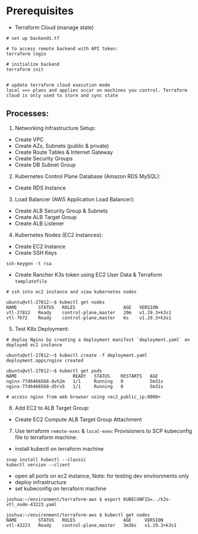 # Prerequisites

- Terraform Cloud (manage state)

```
# set up backends.tf

# to access remote backend with API token:
terraform login

# initialize backend
terraform init


# update terraform cloud execution mode
local ==> plans and applies occur on machines you control. Terraform cloud is only used to store and sync state
```

## Processes:

1. Networking Infrastructure Setup:

- Create VPC
- Create AZs, Subnets (public & private)
- Create Route Tables & Internet Gateway
- Create Security Groups
- Create DB Subnet Group

2. Kubernetes Control Plane Database (Amazon RDS MySQL):

- Create RDS Instance

3. Load Balancer (AWS Application Load Balancer):

- Create ALB Security Group & Subnets
- Create ALB Target Group
- Create ALB Listener

4. Kubernetes Nodes (EC2 Instances):

- Create EC2 Instance
- Create SSH Keys

```
ssh-keygen -t rsa
```

- Create Rancher K3s token using EC2 User Data & Terraform `templatefile`

```
# ssh into ec2 instance and view kubernetes nodes

ubuntu@vtl-27812:~$ kubectl get nodes
NAME        STATUS   ROLES                  AGE   VERSION
vtl-27812   Ready    control-plane,master   20m   v1.29.3+k3s1
vtl-7672    Ready    control-plane,master   6s    v1.29.3+k3s1
```

5. Test K8s Deployment:

```
# deploy Nginx by creating a deployment manifest `deployment.yaml` on deployed ec2 instance

ubuntu@vtl-27812:~$ kubectl create -f deployment.yaml
deployment.apps/nginx created

ubuntu@vtl-27812:~$ kubectl get pods
NAME                     READY   STATUS    RESTARTS   AGE
nginx-77d6466568-8vh2m   1/1     Running   0          5m31s
nginx-77d6466568-d5rx5   1/1     Running   0          5m31s

# access nginx from web browser using <ec2_public_ip:8000>
```

6. Add EC2 to ALB Target Group:

- Create EC2 Compute ALB Target Group Attachment

7. Use terraform `remote-exec` & `local-exec` Provisioners to SCP kubeconfig file to terraform machine:

- install kubectl on terraform machine

```
snap install kubectl --classic
kubectl version --client
```

- open all ports on ec2 instance, Note: for testing dev environments only
- deploy infrastructure
- set kubeconfig on terraform machine

```
joshua:~/environment/terraform-aws $ export KUBECONFIG=../k3s-vtl_node-43223.yaml

joshua:~/environment/terraform-aws $ kubectl get nodes
NAME        STATUS   ROLES                  AGE     VERSION
vtl-43223   Ready    control-plane,master   3m36s   v1.29.3+k3s1
```
